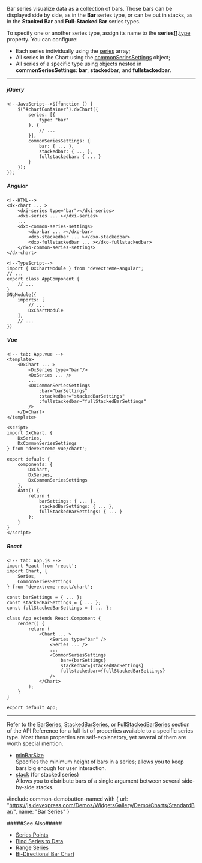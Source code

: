 Bar series visualize data as a collection of bars. Those bars can be displayed side by side, as in the **Bar** series type, or can be put in stacks, as in the **Stacked Bar** and **Full-Stacked Bar** series types.

<div class="simulator-desktop-container" data-view="/Content/Applications/25_1/DataVisualization/Guides/ChartSeriesTypes/bar.html, /Content/Applications/25_1/DataVisualization/Guides/ChartSeriesTypes/bar.js"></div>

To specify one or another series type, assign its name to the **series[]**.[type](/api-reference/10%20UI%20Components/dxChart/5%20Series%20Types/ChartSeries/type.md '/Documentation/ApiReference/UI_Components/dxChart/Configuration/series/#type') property. You can configure:

- Each series individually using the [series](/api-reference/10%20UI%20Components/dxChart/1%20Configuration/series '/Documentation/ApiReference/UI_Components/dxChart/Configuration/series/') array;
- All series in the Chart using the [commonSeriesSettings](/api-reference/10%20UI%20Components/dxChart/1%20Configuration/commonSeriesSettings '/Documentation/ApiReference/UI_Components/dxChart/Configuration/commonSeriesSettings/') object;
- All series of a specific type using objects nested in **commonSeriesSettings**: **bar**, **stackedbar**, and **fullstackedbar**.

<!---->

---
##### jQuery

    <!--JavaScript-->$(function () {
        $("#chartContainer").dxChart({
            series: [{
                type: "bar"
            }, {
                // ...
            }],
            commonSeriesSettings: {
                bar: { ... },
                stackedbar: { ... },
                fullstackedbar: { ... }
            }
        });
    });

##### Angular

    <!--HTML-->
    <dx-chart ... >
        <dxi-series type="bar"></dxi-series>
        <dxi-series ... ></dxi-series>
        ...
        <dxo-common-series-settings>
            <dxo-bar ... ></dxo-bar>
            <dxo-stackedbar ... ></dxo-stackedbar>
            <dxo-fullstackedbar ... ></dxo-fullstackedbar>
        </dxo-common-series-settings>
    </dx-chart>

    <!--TypeScript-->
    import { DxChartModule } from "devextreme-angular";
    // ...
    export class AppComponent {
        // ...
    }
    @NgModule({
        imports: [
            // ...
            DxChartModule
        ],
        // ...
    })

##### Vue

    <!-- tab: App.vue -->
    <template> 
        <DxChart ... >
            <DxSeries type="bar"/>
            <DxSeries ... />
            ...
            <DxCommonSeriesSettings
                :bar="barSettings"
                :stackedbar="stackedBarSettings"
                :fullstackedbar="fullStackedBarSettings"
            />
        </DxChart>
    </template>

    <script>
    import DxChart, {
        DxSeries,
        DxCommonSeriesSettings
    } from 'devextreme-vue/chart';

    export default {
        components: {
            DxChart,
            DxSeries,
            DxCommonSeriesSettings
        },
        data() {
            return {
                barSettings: { ... },
                stackedBarSettings: { ... },
                fullStackedBarSettings: { ... }
            };
        }
    }
    </script>

##### React

    <!-- tab: App.js -->
    import React from 'react';
    import Chart, {
        Series,
        CommonSeriesSettings
    } from 'devextreme-react/chart';

    const barSettings = { ... };
    const stackedBarSettings = { ... };
    const fullStackedBarSettings = { ... };

    class App extends React.Component {
        render() {
            return (
                <Chart ... >
                    <Series type="bar" />
                    <Series ... />
                    ...
                    <CommonSeriesSettings
                        bar={barSettings}
                        stackedbar={stackedBarSettings}
                        fullstackedbar={fullStackedBarSettings}
                    />
                </Chart>
            );
        }
    }

    export default App;

---

Refer to the [BarSeries](/api-reference/10%20UI%20Components/dxChart/5%20Series%20Types/BarSeries '/Documentation/ApiReference/UI_Components/dxChart/Series_Types/BarSeries/'), [StackedBarSeries](/api-reference/10%20UI%20Components/dxChart/5%20Series%20Types/StackedBarSeries '/Documentation/ApiReference/UI_Components/dxChart/Series_Types/StackedBarSeries/'), or [FullStackedBarSeries](/api-reference/10%20UI%20Components/dxChart/5%20Series%20Types/FullStackedBarSeries '/Documentation/ApiReference/UI_Components/dxChart/Series_Types/FullStackedBarSeries/') section of the API Reference for a full list of properties available to a specific series type. Most these properties are self-explanatory, yet several of them are worth special mention.

- [minBarSize](/api-reference/10%20UI%20Components/dxChart/5%20Series%20Types/CommonSeries/minBarSize.md '/Documentation/ApiReference/UI_Components/dxChart/Configuration/series/#minBarSize')      
Specifies the minimum height of bars in a series; allows you to keep bars big enough for user interaction.
- [stack](/api-reference/10%20UI%20Components/dxChart/5%20Series%20Types/CommonSeries/stack.md '/Documentation/ApiReference/UI_Components/dxChart/Configuration/series/#stack') (for stacked series)        
Allows you to distribute bars of a single argument between several side-by-side stacks.

#include common-demobutton-named with {
    url: "https://js.devexpress.com/Demos/WidgetsGallery/Demo/Charts/StandardBar/",
    name: "Bar Series"
}

#####See Also#####
- [Series Points](/concepts/05%20UI%20Components/Chart/14%20Series%20Points/00%20Overview.md '/Documentation/Guide/UI_Components/Chart/Series_Points/Overview/')
- [Bind Series to Data](/concepts/05%20UI%20Components/Chart/03%20Data%20Binding/23%20Bind%20Series%20to%20Data '/Documentation/Guide/UI_Components/Chart/Data_Binding/Bind_Series_to_Data/')
- [Range Series](/concepts/05%20UI%20Components/Chart/11%20Series%20Types/70%20Range%20Series.md '/Documentation/Guide/UI_Components/Chart/Series_Types/Range_Series/')
- [Bi-Directional Bar Chart](/concepts/05%20UI%20Components/Chart/92%20Bi-Directional%20Bar%20Chart/00%20Bi-Directional%20Bar%20Chart.md '/Documentation/Guide/UI_Components/Chart/Bi-Directional_Bar_Chart/')
